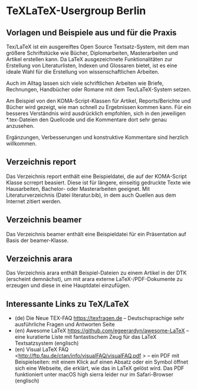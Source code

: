 # TeXLaTeX-Usergroup Berlin
## Vorlagen und Beispiele aus und für die Praxis

Tex/LaTeX ist ein ausgereiftes Open Source Textsatz-System, mit dem man größere Schriftstücke wie Bücher, Diplomarbeiten, Masterarbeiten und Artikel erstellen kann. Da LaTeX ausgezeichnete Funktionalitäten zur Erstellung von Literaturlisten, Indexen und Glossaren bietet, ist es eine ideale Wahl für die Erstellung von wissenschaftlichen Arbeiten.

Auch im Alltag lassen sich viele schriftlichen Arbeiten wie Briefe, Rechnungen, Handbücher oder Romane mit dem Tex/LaTeX-System setzen.

Am Beispiel von den KOMA-Script-Klassen für Artikel, Reports/Berichte und Bücher wird gezeigt, wie man schnell zu Ergebnissen kommen kann. Für ein besseres Verständnis wird ausdrücklich empfohlen, sich in den jeweiligen *.tex-Dateien den Quellcode und die Kommentare dort sehr genau anzusehen.

Ergänzungen, Verbesserungen und konstruktive Kommentare sind herzlich willkommen.

## Verzeichnis report
Das Verzeichnis report enthält eine Beispieldatei, die auf der KOMA-Script Klasse scrreprt beasiert. Diese ist für  längere, einseitig gedruckte Texte wie Hausarbeiten, Bachelor- oder Masterarbeiten geeignet. Mit Literaturverzeichnis (Datei literatur.bib), in dem auch	Quellen aus dem Internet zitiert werden.

## Verzeichnis beamer
Das Verzeichnis beamer enthält eine Beispieldatei für ein Präsentation auf Basis der beamer-Klasse.

## Verzeichnis arara
Das Verzeichnis arara enthält Beispiel-Dateien zu einem Artikel in der DTK (erscheint demnächst), um mit arara externe LaTeX-/PDF-Dokumente zu erzeugen und diese in eine Hauptdatei einzufügen.

## Interessante Links zu TeX/LaTeX
* (de) Die Neue TEX-FAQ <https://texfragen.de> – Deutschsprachige sehr ausführliche Fragen und Antworten Seite
* (en) Awesome LaTeX <https://github.com/egeerardyn/awesome-LaTeX> – eine kuratierte Liste mit fantastischem Zeug für das LaTeX Textsatzsystem (englisch)
* (en) Visual LaTeX FAQ <http://ftp.fau.de/ctan/info/visualFAQ/visualFAQ.pdf  > – ein PDF mit Beispielseiten: mit einem Klick auf einen Absatz oder ein Symbol öffnet sich eine Webseite, die erklärt, wie das in LaTeX gelöst wird. Das PDF funktioniert unter macOS high sierra leider nur im Safari-Browser (englisch)
